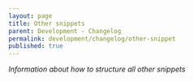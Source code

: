 ```yaml
---
layout: page
title: Other snippets
parent: Development - Changelog
permalink: development/changelog/other-snippet
published: true
---
```


_Information about how to structure all other snippets_

